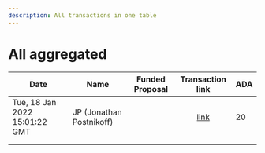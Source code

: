 ```yaml
---
description: All transactions in one table
---
```


# All aggregated



<table><thead><tr><th>Date</th><th>Name</th><th data-type="select">Funded Proposal</th><th align="center">Transaction link</th><th>ADA</th></tr></thead><tbody><tr><td>Tue, 18 Jan 2022 15:01:22 GMT</td><td>JP (Jonathan Postnikoff)</td><td></td><td align="center"><a href="https://github.com/cctreasury/Treasury-system/blob/main/Transaction%20recordings/Fund6/Power-Up-The-Catalyst-Circle/CC-Admin-Comm-Org-tools/1642563878034-JP-(Jonathan-Postnikoff).md">link</a></td><td>20</td></tr><tr><td></td><td></td><td></td><td align="center"></td><td></td></tr><tr><td></td><td></td><td></td><td align="center"></td><td></td></tr></tbody></table>
